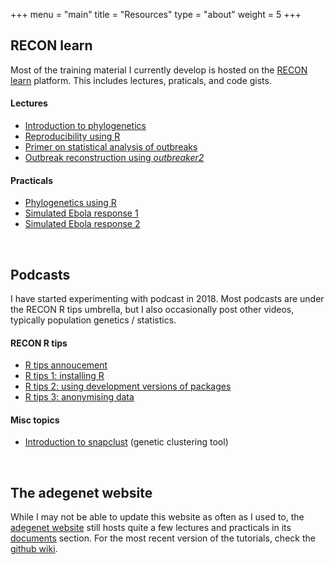 +++
menu = "main"
title = "Resources"
type = "about"
weight = 5
+++


## RECON learn

Most of the training material I currently develop is hosted on the [RECON
learn](https://reconlearn.netlify.com/) platform. This includes lectures,
praticals, and code gists.

#### Lectures

- [Introduction to phylogenetics](https://reconlearn.netlify.com/post/lecture-phylogenetics/)
- [Reproducibility using R](https://reconlearn.netlify.com/post/reproducibility/)
- [Primer on statistical analysis of outbreaks](https://reconlearn.netlify.com/post/outbreakstatsprimer/)
- [Outbreak reconstruction using *outbreaker2*](https://reconlearn.netlify.com/post/lectureoutbreaker2/)

#### Practicals

- [Phylogenetics using R](https://reconlearn.netlify.com/post/practical-phylogenetics/)
- [Simulated Ebola response 1](https://reconlearn.netlify.com/post/simulated-evd-early/)
- [Simulated Ebola response 2](https://reconlearn.netlify.com/post/practical-ebola-reconstruction/)


<br>


## Podcasts

I have started experimenting with podcast in 2018. Most podcasts are under the
RECON R tips umbrella, but I also occasionally post other videos, typically
population genetics / statistics.

#### RECON R tips

- [R tips annoucement](https://www.youtube.com/watch?v=-l680LGAmzs)
- [R tips 1: installing R](https://www.youtube.com/watch?v=LbezGA_Yle8)
- [R tips 2: using development versions of packages](https://www.youtube.com/watch?v=9ADX-OPzdzA)
- [R tips 3: anonymising data](https://www.youtube.com/watch?v=1Zx0aQNxatY)


#### Misc topics

- [Introduction to snapclust](https://www.youtube.com/watch?v=Vl3cf0XHG7Q) (genetic clustering tool)


<br>




## The adegenet website

While I may not be able to update this website as often as I used to, the
[adegenet website](http://adegenet.r-forge.r-project.org/) still hosts quite a
few lectures and practicals in its
[documents](http://adegenet.r-forge.r-project.org/) section. For the most recent
version of the tutorials, check the [github
wiki](https://github.com/thibautjombart/adegenet/wiki/Tutorials).



<br>
<br>

